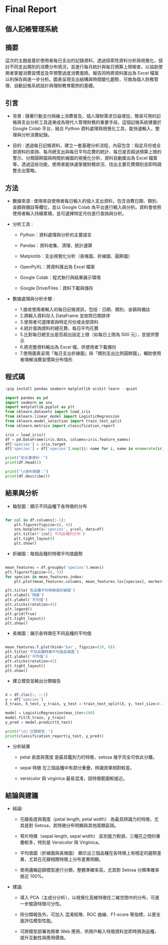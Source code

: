 # Final Report

## 個人記帳管理系統


## 摘要

這次的主題是基於使用者每日支出的記錄資料，透過探索性資料分析與視覺化，探討不同支出類別的消費分布情況，並進行每月統計與每日預算上限檢查，以協助使用者掌握消費習慣並及早預警過度消費風險。報告同時將資料匯出為 Excel 檔案以利保存與進一步分析。圖表呈現支出結構與時間變化趨勢，可做為個人財務管理、自動記帳系統設計與理財教育範例的基礎。

## 引言

- 背景 : 
隨著行動支付與線上消費普及，個人理財需求日益增加，簡易可用的記帳與支出分析工具逐漸成為現代人管理財務的重要手段，這個記帳系統建置於 Google Colab 平台，結合 Python 資料處理與視覺化工具，能快速輸入、整理與分析消費紀錄。

- 目的 : 
透過每日記帳資料，建立一套基礎分析流程，內容包含：指定月份或全部資料的查詢、每月總支出與每日平均花費的統計、每日是否超過預算上限的警示、分類圓餅圖與時間折線圖的視覺化分析、資料自動匯出為 Excel 檔案等，透過這些功能，使用者能快速掌握財務狀況、找出主要花費類別並即時調整支出策略。

## 方法

- 數據來源 : 
使用來自使用者每日輸入的個人支出資料，包含消費日期、類別、金額與備註等欄位，並以 Google Colab 為平台進行輸入與分析。資料會依照使用者輸入持續累積，並可選擇特定月份進行查詢與分析。

- 分析工具 : 
  - Python：資料處理與分析的主要語言
    
  - Pandas：資料收集、清理、統計運算
  
  - Matplotlib：支出視覺化分析（長條圖、折線圖、圓餅圖）
  
  - OpenPyXL：將資料匯出為 Excel 檔案
  
  - Google Colab：程式執行與結果展示環境
  
  - Google Drive/Files：資料下載與儲存

- 數據處理與分析步驟 :
  - 1.接收使用者輸入的每日記帳資訊，包括：日期、類別、金額與備註
  - 2.將輸入資料存入 DataFrame 並依照日期排序
  - 3.使用者可選擇查詢特定月份或全部資料
  - 4.統計查詢資料的總花費、每日平均花費
  - 5.比對每日總支出是否超出設定上限（如每日上限為 500 元），並提供警示
  - 6.將完整資料輸出為 Excel 檔，供使用者下載備份
  - 7.使用圖表呈現「每日支出折線圖」與「類別支出比例圓餅圖」，輔助使用者理解消費習慣與分布情形

## 程式碼

```python
!pip install pandas seaborn matplotlib scikit-learn --quiet

import pandas as pd
import seaborn as sns
import matplotlib.pyplot as plt
from sklearn.datasets import load_iris
from sklearn.linear_model import LogisticRegression
from sklearn.model_selection import train_test_split
from sklearn.metrics import classification_report

iris = load_iris()
df = pd.DataFrame(iris.data, columns=iris.feature_names)
df['species'] = iris.target
df['species'] = df['species'].map({i: name for i, name in enumerate(iris.target_names)})

print("前五筆資料：")
print(df.head())

print("\n資料摘要：")
print(df.describe())

```
## 結果與分析
- 箱型圖：顯示不同品種下各特徵的分布

```python

for col in df.columns[:-1]:
    plt.figure(figsize=(6, 4))
    sns.boxplot(x='species', y=col, data=df)
    plt.title(f'{col} 不同品種的分布')
    plt.tight_layout()
    plt.show()

```

- 折線圖：每個品種的特徵平均值趨勢

```python

mean_features = df.groupby('species').mean()
plt.figure(figsize=(8, 5))
for species in mean_features.index:
    plt.plot(mean_features.columns, mean_features.loc[species], marker='o', label=species)

plt.title('各品種平均特徵值折線圖')
plt.xlabel('特徵')
plt.ylabel('平均值')
plt.xticks(rotation=45)
plt.legend()
plt.grid(True)
plt.tight_layout()
plt.show()

```

- 長條圖：展示各特徵在不同品種的平均值

```python

mean_features.T.plot(kind='bar', figsize=(10, 6))
plt.title('不同品種特徵平均值長條圖')
plt.ylabel('平均值')
plt.xticks(rotation=45)
plt.tight_layout()
plt.show()

```

- 建立模型並輸出分類報告

```python

X = df.iloc[:, :-1]
y = df['species']
X_train, X_test, y_train, y_test = train_test_split(X, y, test_size=0.2, random_state=42)

model = LogisticRegression(max_iter=200)
model.fit(X_train, y_train)
y_pred = model.predict(X_test)

print("\n🔹 分類報告：")
print(classification_report(y_test, y_pred))

```
- 分析結果
  - petal 長度與寬度 是最具鑑別力的特徵，setosa 幾乎完全可依此分離。

  - sepal 特徵 在三個品種中有部分重疊，辨識效果相對較差。

  - versicolor 與 virginica 最易混淆，因特徵範圍較接近。

## 結論與建議
- 結論:
  - 花瓣長度與寬度（petal length, petal width） 為最具辨識力的特徵，尤其是對 Setosa，其特徵分布明顯與其他兩類區隔。

  - 萼片特徵（sepal length, sepal width） 區別能力較弱，三種花之間的重疊較多，特別是 Versicolor 與 Virginica。
   
  - 平均值圖（折線圖與長條圖） 顯示出三個品種在各特徵上有穩定的趨勢差異，尤其在花瓣相關特徵上分布差異明顯。

  - 使用邏輯迴歸模型進行分類，整體準確率高，尤其對 Setosa 分類準確率接近 100%。
  
- 建議:
  - 導入 PCA（主成分分析），以視覺化高維特徵在二維空間中的分布，可進一步驗證特徵可分性。
    
  - 除分類報告外，可加入 混淆矩陣、ROC 曲線、F1-score 等指標，以更全面評估模型性能。
  
  - 可將模型部署為簡單 Web 應用，供用戶輸入特徵資料並即時預測品種，提升互動性與應用價值。

